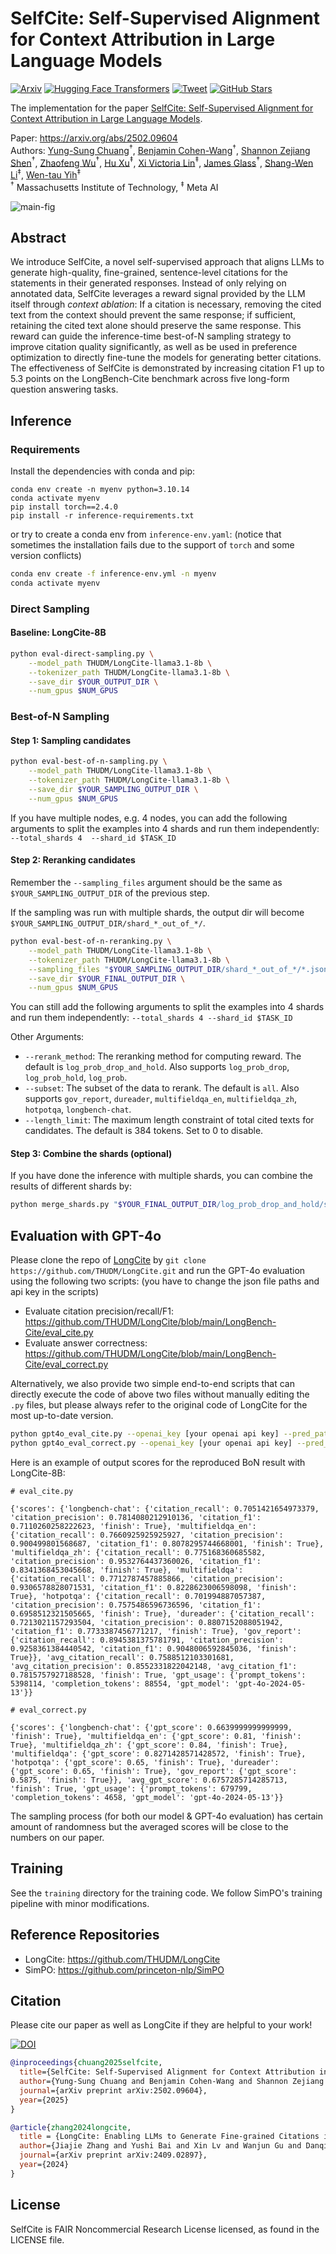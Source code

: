 # SelfCite: Self-Supervised Alignment for Context Attribution in Large Language Models

[![Arxiv](https://img.shields.io/badge/arXiv-2502.09604-B21A1B)](https://arxiv.org/abs/2502.09604)
[![Hugging Face Transformers](https://img.shields.io/badge/%F0%9F%A4%97-Transformers-blue)](https://github.com/huggingface/transformers)
[![Tweet](https://img.shields.io/twitter/url/http/shields.io.svg?style=social)](https://twitter.com/YungSungChuang/)
[![GitHub Stars](https://img.shields.io/github/stars/voidism/SelfCite?style=social)](https://github.com/voidism/SelfCite/stargazers)

The implementation for the paper [SelfCite: Self-Supervised Alignment for Context Attribution in Large Language Models](https://arxiv.org/abs/2502.09604).

Paper: https://arxiv.org/abs/2502.09604  
Authors: [Yung-Sung Chuang](https://people.csail.mit.edu/yungsung/)$^\dagger$, [Benjamin Cohen-Wang](https://bencw99.github.io/)$^\dagger$, [Shannon Zejiang Shen](https://www.szj.io/)$^\dagger$, [Zhaofeng Wu](https://zhaofengwu.github.io/)$^\dagger$, [Hu Xu](https://howardhsu.github.io/)$^\ddagger$, [Xi Victoria Lin](https://victorialin.org/)$^\ddagger$, [James Glass](https://people.csail.mit.edu/jrg/)$^\dagger$, [Shang-Wen Li](https://swdanielli.github.io/)$^\ddagger$, [Wen-tau Yih](https://scottyih.org/)$^\ddagger$  
$^\dagger$ Massachusetts Institute of Technology, $^\ddagger$ Meta AI

![main-fig](SelfCite.png)

## Abstract

We introduce SelfCite, a novel self-supervised approach that aligns LLMs to generate high-quality, fine-grained, sentence-level citations for the statements in their generated responses. 
Instead of only relying on annotated data, SelfCite leverages a reward signal provided by the LLM itself through *context ablation*: If a citation is necessary, removing the cited text from the context should prevent the same response; if sufficient, retaining the cited text alone should preserve the same response. 
This reward can guide the inference-time best-of-N sampling strategy to improve citation quality significantly, as well as be used in preference optimization to directly fine-tune the models for generating better citations. 
The effectiveness of SelfCite is demonstrated by increasing citation F1 up to 5.3 points on the LongBench-Cite benchmark across five long-form question answering tasks.

## Inference

### Requirements

Install the dependencies with conda and pip:
```
conda env create -n myenv python=3.10.14
conda activate myenv
pip install torch==2.4.0
pip install -r inference-requirements.txt
```

or try to create a conda env from `inference-env.yaml`: (notice that sometimes the installation fails due to the support of `torch` and some version conflicts)

```bash
conda env create -f inference-env.yml -n myenv
conda activate myenv
```

### Direct Sampling

#### Baseline: LongCite-8B

```bash
python eval-direct-sampling.py \
    --model_path THUDM/LongCite-llama3.1-8b \
    --tokenizer_path THUDM/LongCite-llama3.1-8b \
    --save_dir $YOUR_OUTPUT_DIR \
    --num_gpus $NUM_GPUS
```

### Best-of-N Sampling

#### Step 1: Sampling candidates

```bash
python eval-best-of-n-sampling.py \
    --model_path THUDM/LongCite-llama3.1-8b \
    --tokenizer_path THUDM/LongCite-llama3.1-8b \
    --save_dir $YOUR_SAMPLING_OUTPUT_DIR \
    --num_gpus $NUM_GPUS
```

If you have multiple nodes, e.g. 4 nodes, you can add the following arguments to split the examples into 4 shards and run them independently: ` --total_shards 4  --shard_id $TASK_ID `

#### Step 2: Reranking candidates

Remember the `--sampling_files` argument should be the same as `$YOUR_SAMPLING_OUTPUT_DIR` of the previous step.

If the sampling was run with multiple shards, the output dir will become `$YOUR_SAMPLING_OUTPUT_DIR/shard_*_out_of_*/`.

```bash
python eval-best-of-n-reranking.py \
    --model_path THUDM/LongCite-llama3.1-8b \
    --tokenizer_path THUDM/LongCite-llama3.1-8b \
    --sampling_files "$YOUR_SAMPLING_OUTPUT_DIR/shard_*_out_of_*/*.json" \
    --save_dir $YOUR_FINAL_OUTPUT_DIR \
    --num_gpus $NUM_GPUS
```

You can still add the following arguments to split the examples into 4 shards and run them independently: ` --total_shards 4 --shard_id $TASK_ID `

Other Arguments:
- `--rerank_method`: The reranking method for computing reward. The default is `log_prob_drop_and_hold`. Also supports `log_prob_drop`, `log_prob_hold`, `log_prob`.
- `--subset`: The subset of the data to rerank. The default is `all`. Also supports `gov_report`, `dureader`, `multifieldqa_en`, `multifieldqa_zh`, `hotpotqa`, `longbench-chat`.
- `--length_limit`: The maximum length constraint of total cited texts for candidates. The default is 384 tokens. Set to 0 to disable. 

#### Step 3: Combine the shards (optional)

If you have done the inference with multiple shards, you can combine the results of different shards by:

```bash
python merge_shards.py "$YOUR_FINAL_OUTPUT_DIR/log_prob_drop_and_hold/shard_*/tmp/*.jsonl" combined_output.json
```

## Evaluation with GPT-4o

Please clone the repo of [LongCite](https://github.com/THUDM/LongCite.git) by `git clone https://github.com/THUDM/LongCite.git` and run the GPT-4o evaluation using the following two scripts: (you have to change the json file paths and api key in the scripts) 

- Evaluate citation precision/recall/F1: https://github.com/THUDM/LongCite/blob/main/LongBench-Cite/eval_cite.py
- Evaluate answer correctness: https://github.com/THUDM/LongCite/blob/main/LongBench-Cite/eval_correct.py

Alternatively, we also provide two simple end-to-end scripts that can directly execute the code of above two files without manually editing the `.py` files, but please always refer to the original code of LongCite for the most up-to-date version.

```bash
python gpt4o_eval_cite.py --openai_key [your openai api key] --pred_paths [json file names joined by comma]
python gpt4o_eval_correct.py --openai_key [your openai api key] --pred_paths [json file names joined by comma]
```

Here is an example of output scores for the reproduced BoN result with LongCite-8B:

```
# eval_cite.py

{'scores': {'longbench-chat': {'citation_recall': 0.7051421654973379, 'citation_precision': 0.7814080212910136, 'citation_f1': 0.7110260258222623, 'finish': True}, 'multifieldqa_en': {'citation_recall': 0.7660925925925927, 'citation_precision': 0.900499801568687, 'citation_f1': 0.8078295744668001, 'finish': True}, 'multifieldqa_zh': {'citation_recall': 0.775168360685582, 'citation_precision': 0.9532764437360026, 'citation_f1': 0.8341368453045668, 'finish': True}, 'multifieldqa': {'citation_recall': 0.7712787457885866, 'citation_precision': 0.9306578828071531, 'citation_f1': 0.8228623006598098, 'finish': True}, 'hotpotqa': {'citation_recall': 0.701994887057387, 'citation_precision': 0.7575486596736596, 'citation_f1': 0.6958512321505665, 'finish': True}, 'dureader': {'citation_recall': 0.7213021157293504, 'citation_precision': 0.8807152088051942, 'citation_f1': 0.7733387456771217, 'finish': True}, 'gov_report': {'citation_recall': 0.8945381375781791, 'citation_precision': 0.9258361384440542, 'citation_f1': 0.9048006592845036, 'finish': True}}, 'avg_citation_recall': 0.7588512103301681, 'avg_citation_precision': 0.8552331822042148, 'avg_citation_f1': 0.7815757927188528, 'finish': True, 'gpt_usage': {'prompt_tokens': 5398114, 'completion_tokens': 88554, 'gpt_model': 'gpt-4o-2024-05-13'}}

# eval_correct.py

{'scores': {'longbench-chat': {'gpt_score': 0.6639999999999999, 'finish': True}, 'multifieldqa_en': {'gpt_score': 0.81, 'finish': True}, 'multifieldqa_zh': {'gpt_score': 0.84, 'finish': True}, 'multifieldqa': {'gpt_score': 0.8271428571428572, 'finish': True}, 'hotpotqa': {'gpt_score': 0.65, 'finish': True}, 'dureader': {'gpt_score': 0.65, 'finish': True}, 'gov_report': {'gpt_score': 0.5875, 'finish': True}}, 'avg_gpt_score': 0.6757285714285713, 'finish': True, 'gpt_usage': {'prompt_tokens': 679799, 'completion_tokens': 4658, 'gpt_model': 'gpt-4o-2024-05-13'}}
```

The sampling process (for both our model & GPT-4o evaluation) has certain amount of randomness but the averaged scores will be close to the numbers on our paper.

## Training

See the `training` directory for the training code. We follow SimPO's training pipeline with minor modifications.

## Reference Repositories

- LongCite: https://github.com/THUDM/LongCite
- SimPO: https://github.com/princeton-nlp/SimPO

## Citation
Please cite our paper as well as LongCite if they are helpful to your work!

[![DOI](https://img.shields.io/badge/DOI-10.48550/arXiv.2502.09604-green?color=FF8000?color=009922)](https://doi.org/10.48550/arXiv.2502.09604)

```bibtex
@inproceedings{chuang2025selfcite,
  title={SelfCite: Self-Supervised Alignment for Context Attribution in Large Language Models},
  author={Yung-Sung Chuang and Benjamin Cohen-Wang and Shannon Zejiang Shen and Zhaofeng Wu and Hu Xu and Xi Victoria Lin and James Glass and Shang-Wen Li and Wen-tau Yih},
  journal={arXiv preprint arXiv:2502.09604},
  year={2025}
}

@article{zhang2024longcite,
  title = {LongCite: Enabling LLMs to Generate Fine-grained Citations in Long-context QA} 
  author={Jiajie Zhang and Yushi Bai and Xin Lv and Wanjun Gu and Danqing Liu and Minhao Zou and Shulin Cao and Lei Hou and Yuxiao Dong and Ling Feng and Juanzi Li},
  journal={arXiv preprint arXiv:2409.02897},
  year={2024}
}
```
## License
SelfCite is FAIR Noncommercial Research License licensed, as found in the LICENSE file.